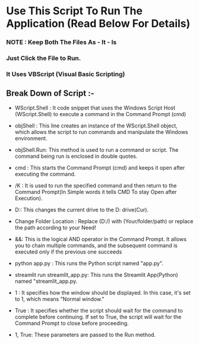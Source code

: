 # Use This Script To Run The Application (Read Below For Details)

### NOTE : Keep Both The Files As - It - Is  
### Just Click the File to Run.
### It Uses VBScript (Visual Basic Scripting) 

## Break Down of Script :-
* WScript.Shell : It code snippet that uses the Windows Script Host (WScript.Shell) to execute a command in the Command Prompt (cmd)
* objShell :  This line creates an instance of the WScript.Shell object, which allows the script to run commands and manipulate the Windows environment.
* objShell.Run: This method is used to run a command or script. The command being run is enclosed in double quotes.
* cmd : This starts the Command Prompt (cmd) and keeps it open after executing the command.
* /K : It is used to run the specified command and then return to the Command Prompt(In Simple words it tells CMD To stay Open after Execution).
* D:: This changes the current drive to the D: drive(Cur).
* Change Folder Location : Replace (D:/) with (Your/folder/path) or replace the path according to your Need!
* &&: This is the logical AND operator in the Command Prompt. It allows you to chain multiple commands, and the subsequent command is executed only if the previous one succeeds
* python app.py : This runs the Python script named "app.py".
* streamlit run streamlit_app.py: This runs the Streamlit App(Python) named "streamlit_app.py.
* 1 : It specifies how the window should be displayed. In this case, it's set to 1, which means "Normal window."
* True : It specifies whether the script should wait for the command to complete before continuing. If set to True, the script will wait for the Command Prompt to close before proceeding.

* 1, True: These parameters are passed to the Run method.
